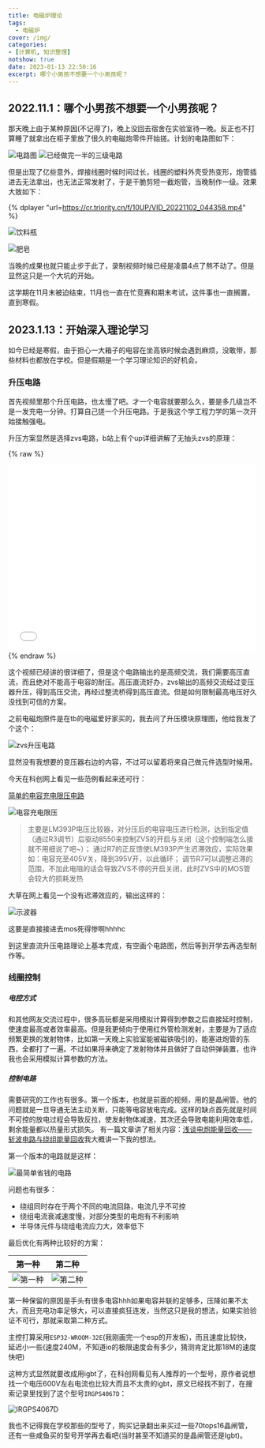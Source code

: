 ```yaml
---
title: 电磁炉理论
tags:
  - 电磁炉
cover: /img/
categories:
- [计算机, 知识整理]
notshow: true
date: 2023-01-13 22:50:16
excerpt: 哪个小男孩不想要一个小男孩呢？
---
```

## 2022.11.1：哪个小男孩不想要一个小男孩呢？
那天晚上由于某种原因(不记得了)，晚上没回去宿舍在实验室待一晚。反正也不打算睡了就拿出在柜子里放了很久的电磁炮零件开始搓。计划的电路图如下：

![电路图](tb_image_share_1673668494913.jpg)
![已经做完一半的三级电路](wx_camera_1667321412533.jpg.jpg)

但是出现了亿些意外，焊接线圈时候时间过长，线圈的塑料外壳受热变形，炮管插进去无法拿出，也无法正常发射了，于是干脆剪短一截炮管，当晚制作一级。效果大致如下：

{% dplayer "url=https://cr.triority.cn/f/10UP/VID_20221102_044358.mp4" %}

![饮料瓶](IMG_20221102_045138.jpg)

![肥皂](wx_camera_1667.jpg)

当晚的成果也就只能止步于此了，录制视频时候已经是凌晨4点了熬不动了。但是显然这只是一个大坑的开始。

这学期在11月末被迫结束，11月也一直在忙竞赛和期末考试，这件事也一直搁置，直到寒假。

## 2023.1.13：开始深入理论学习
如今已经是寒假，由于担心一大箱子的电容在坐高铁时候会遇到麻烦，没敢带，那些材料也都放在学校。但是假期是一个学习理论知识的好机会。

### 升压电路
首先视频里那个升压电路，也太慢了吧。才一个电容就要那么久，要是多几级岂不是一发充电一分钟。打算自己搓一个升压电路。于是我这个学工程力学的第一次开始接触强电。

升压方案显然是选择zvs电路，b站上有个up详细讲解了无抽头zvs的原理：

{% raw %}
<div style="position: relative; width: 100%; height: 0; padding-bottom: 75%;">
<iframe src="//player.bilibili.com/player.html?aid=683950620&bvid=BV1UU4y127Gt&cid=717467029&page=1" scrolling="no" border="0" frameborder="no" framespacing="0" allowfullscreen="true" style="position: absolute; width: 100%; height: 100%; Left: 0; top: 0;" ></iframe></div>
{% endraw %}

这个视频已经讲的很详细了，但是这个电路输出的是高频交流，我们需要高压直流，而且绝对不能高于电容的耐压。高压直流好办，zvs输出的高频交流经过变压器升压，得到高压交流，再经过整流桥得到高压直流。但是如何限制最高电压好久没找到可信的方案。

之前电磁炮原件是在tb的电磁爱好家买的，我去问了升压模块原理图，他给我发了个这个：

![zvs升压电路](8de9584e18cd329317822012d20e009b.jpg)

显然没有我想要的变压器右边的内容，不过可以留着将来自己做元件选型时候用。

今天在科创网上看见一些范例看起来还可行：

[简单的电容充电限压电路](https://www.kechuang.org/t/53017)

![电容充电限压](电容充电限压.png)

> 主要是LM393P电压比较器，对分压后的电容电压进行检测，达到指定值（通过R3调节）后驱动8550来控制ZVS的开启与关闭（这个控制端怎么接就不用细说了吧~）；
通过R7的正反馈使LM393P产生迟滞效应，实际效果如：电容充至405V关，降到395V开，以此循环；
调节R7可以调整迟滞的范围，不加此电阻的话会导致ZVS不停的开启关闭，此时ZVS中的MOS管会较大的损耗发热

大草在网上看见一个没有迟滞效应的，输出这样的：

![示波器](SDS2502XPlus_PNG_6.png)

这要是直接接进去mos死得惨啊hhhhc

到这里直流升压电路理论上基本完成，有空画个电路图，然后等到开学去再选型制作等。

### 线圈控制
##### 电控方式
和其他网友交流过程中，很多高玩都是采用模拟计算得到参数之后直接延时控制，使速度最高或者效率最高。但是我更倾向于使用红外管检测发射，主要是为了适应频繁更换的发射物体，比如第一天晚上实验室能被磁铁吸引的，能塞进炮管的东西，全都打了一遍。不过如果将来确定了发射物体并且做好了自动供弹装置，也许我也会采用模拟计算参数的方法。

##### 控制电路
需要研究的工作也有很多。第一个版本，也就是前面的视频，用的是晶闸管。他的问题就是一旦导通无法主动关断，只能等电容放电完成。这样的缺点首先就是时间不可控的放电过程会导致反拉，使发射物体减速，其次还会导致电能利用效率低，剩余能量都以热量形式损失。
有一篇文章讲了相关内容：[浅谈电炮能量回收——斩波电路与绕组能量回收](https://www.kechuang.org/t/87752)我大概讲一下我的想法。

第一个版本的电路就是这样：

![最简单省钱的电路](nor.png)

问题也有很多：
+ 绕组同时存在于两个不同的电流回路，电流几乎不可控
+ 绕组电流衰减速度慢，对部分类型的电炮有不利影响
+ 半导体元件与绕组电流应力大，效率低下

最后优化有两种比较好的方案：

|第一种|第二种|
|---|---|
| ![第一种](fbq.png) | ![第二种](fbp.png) |

第一种保留的原因是手头有很多电容hhh如果电容并联的足够多，压降如果不太大，而且充电功率足够大，可以直接疯狂连发，当然这只是我的想法，如果实验验证不可行，那就采取第二种方式。

主控打算采用`ESP32-WROOM-32E`(我刚画完一个esp的开发板)，而且速度比较快，延迟小一些(速度240M，不知道io的极限速度会有多少，猜测肯定比那18M的速度快吧)

这种方式显然就要改成用igbt了，在科创网看见有人推荐的一个型号，原作者说想找一个电压600V左右电流也比较大而且不太贵的igbt，原文已经找不到了，在搜索记录里找到了这个型号`IRGPS4067D`：

![IRGPS4067D](QQ图片20230114211816.png)

我也不记得我在学校那些的型号了，购买记录翻出来买过一些70tops16晶闸管，还有一些咸鱼买的型号开学再去看吧(当时甚至不知道买的是晶闸管还是Igbt)。
